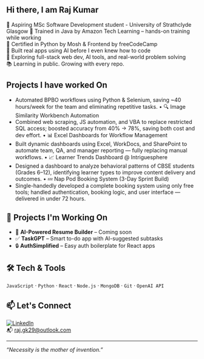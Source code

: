 ## Hi there, I am Raj Kumar

🎯 Aspiring MSc Software Development student  - University of Strathclyde Glasgow
💼 Trained in Java by Amazon Tech Learning – hands-on training while working  
🧠 Certified in Python by Mosh & Frontend by freeCodeCamp  
🤖 Built real apps using AI before I even knew how to code  
🚀 Exploring full-stack web dev, AI tools, and real-world problem solving  
📚 Learning in public. Growing with every repo.

## Projects I have worked On
	
- Automated BPBO workflows using Python & Selenium, saving ~40 hours/week for the team and eliminating repetitive tasks.
	•	🔍 Image Similarity Workbench Automation
- Combined web scraping, JS automation, and VBA to replace restricted SQL access; boosted accuracy from 40% → 78%, saving both cost and dev effort.
	•	📊 Excel Dashboards for Workflow Management
- Built dynamic dashboards using Excel, WorkDocs, and SharePoint to automate team, QA, and manager reporting — fully replacing manual workflows.
	•	📈 Learner Trends Dashboard @ Intriguesphere
- Designed a dashboard to analyze behavioral patterns of CBSE students (Grades 6–12), identifying learner types to improve content delivery and outcomes.
	•	💤 Nap Pod Booking System (3-Day Sprint Build)
- Single-handedly developed a complete booking system using only free tools; handled authentication, booking logic, and user interface — delivered in under 72 hours.

## 🌟 Projects I'm Working On

- 🚧 **AI-Powered Resume Builder** – Coming soon  
- ✅ **TaskGPT** – Smart to-do app with AI-suggested subtasks  
- 🔒 **AuthSimplified** – Easy auth boilerplate for React apps

## 🛠️ Tech & Tools

`JavaScript` · `Python` · `React` · `Node.js` · `MongoDB` · `Git` · `OpenAI API`

## 📫 Let's Connect

[![LinkedIn](https://img.shields.io/badge/LinkedIn-blue?logo=linkedin&style=for-the-badge)](https://www.linkedin.com/in/raj-kumar-g-k-5aaa2b235)  
📬 raj.gk29@outlook.com

---

_“Necessity is the mother of invention.”_
